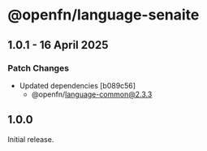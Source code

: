 # @openfn/language-senaite

## 1.0.1 - 16 April 2025

### Patch Changes

* Updated dependencies \[b089c56]
  * @openfn/language-common@2.3.3

## 1.0.0

Initial release.
